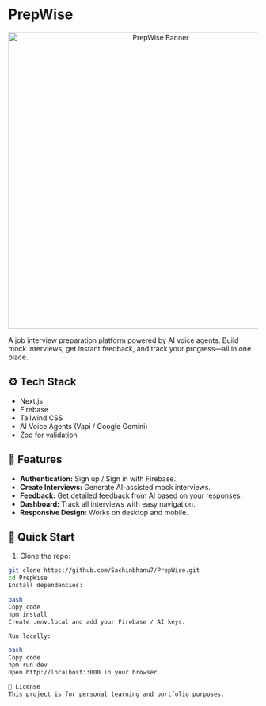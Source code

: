 # PrepWise

<div align="center">
  <img src="https://github.com/Sachinbhanu7/PrepWise/assets/your-image-id" alt="PrepWise Banner" width="600" />
</div>

A job interview preparation platform powered by AI voice agents. Build mock interviews, get instant feedback, and track your progress—all in one place.

## ⚙️ Tech Stack

- Next.js
- Firebase
- Tailwind CSS
- AI Voice Agents (Vapi / Google Gemini)
- Zod for validation

## 🔋 Features

- **Authentication:** Sign up / Sign in with Firebase.
- **Create Interviews:** Generate AI-assisted mock interviews.
- **Feedback:** Get detailed feedback from AI based on your responses.
- **Dashboard:** Track all interviews with easy navigation.
- **Responsive Design:** Works on desktop and mobile.

## 🤸 Quick Start

1. Clone the repo:

```bash
git clone https://github.com/Sachinbhanu7/PrepWise.git
cd PrepWise
Install dependencies:

bash
Copy code
npm install
Create .env.local and add your Firebase / AI keys.

Run locally:

bash
Copy code
npm run dev
Open http://localhost:3000 in your browser.

🚀 License
This project is for personal learning and portfolio purposes.






